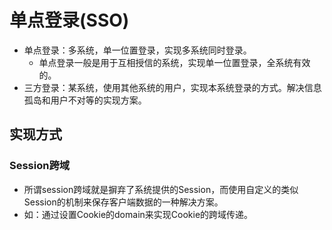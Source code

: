 # 单点登录(SSO)
- 单点登录：多系统，单一位置登录，实现多系统同时登录。
  - 单点登录一般是用于互相授信的系统，实现单一位置登录，全系统有效的。
- 三方登录：某系统，使用其他系统的用户，实现本系统登录的方式。解决信息孤岛和用户不对等的实现方案。

## 实现方式
### Session跨域
- 所谓session跨域就是摒弃了系统提供的Session，而使用自定义的类似Session的机制来保存客户端数据的一种解决方案。
- 如：通过设置Cookie的domain来实现Cookie的跨域传递。